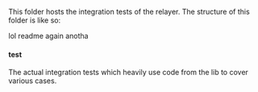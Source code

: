 This folder hosts the integration tests of the relayer.
The structure of this folder is like so:

lol readme again anotha

#### test

The actual integration tests which heavily use code from the lib to cover various cases.
